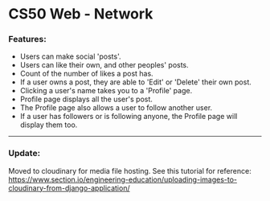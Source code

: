 # CS50 Web - Network

### Features:
- Users can make social 'posts'.
- Users can like their own, and other peoples' posts.
- Count of the number of likes a post has.
- If a user owns a post, they are able to 'Edit' or 'Delete' their own post.
- Clicking a user's name takes you to a 'Profile' page.
- Profile page displays all the user's post.
- The Profile page also allows a user to follow another user.
- If a user has followers or is following anyone, the Profile page will display them too.

---

### Update:
Moved to cloudinary for media file hosting.
See this tutorial for reference:
https://www.section.io/engineering-education/uploading-images-to-cloudinary-from-django-application/
